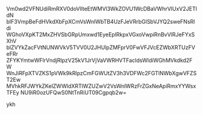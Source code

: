 Vm0wd2VFNUdiRmRXV0doVllteEtWMVl3WkZOVU1WcDBaVWhrVlUxV2JETldN
blF3VmpBeFdHVkdXbFpXCmVsWnlWbTB4UzFJeVRrbGlSbVJYQ2sweFNsRldi
WGhoVXpKT2MxZHVSbGRpUmxwd1EyeEplRkpxVGxoVwpiRnBvVlRJeFYxSXhV
blZVYkZacFVtNUNWVkV5TVV0U2JHUlpZMFprV0FwVFJVcEZWbXRTUzFVeFRr
ZFYKYmtwWFlrVndjRlpzV25kV1JrVjVaVWRHVTFacldsWldiWGhMVkdkd2FW
WnJiRFpXTVZKS1pVWk9kRlpzCmFGWUtZV3h3VDFWc2FGTlNWbXgwVFZST2Ew
MVhkRFJWYkZKelZWWldXRTlWZUZwV2VsWnlWRzFrZGxNeApiRmxYYWsxTFEy
NU9iR0ozUFQwS0NtTnRiUT09Cgpqb2w=

ykh